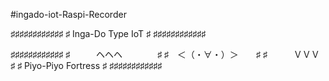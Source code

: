 #ingado-iot-Raspi-Recorder

♯♯♯♯♯♯♯♯♯♯♯♯
♯  Inga-Do Type IoT ♯
♯♯♯♯♯♯♯♯♯♯♯♯

♯♯♯♯♯♯♯♯♯♯♯♯
♯　　　ヘヘヘ　　　　♯
♯　＜（・∀・）＞　　♯
♯　　　ＶＶＶ　　　　♯
♯ Piyo-Piyo Fortress ♯
♯♯♯♯♯♯♯♯♯♯♯♯
